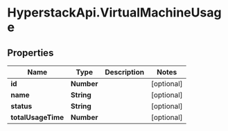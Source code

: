 # HyperstackApi.VirtualMachineUsage

## Properties

Name | Type | Description | Notes
------------ | ------------- | ------------- | -------------
**id** | **Number** |  | [optional] 
**name** | **String** |  | [optional] 
**status** | **String** |  | [optional] 
**totalUsageTime** | **Number** |  | [optional] 


